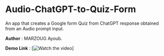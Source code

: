 # Audio-ChatGPT-to-Quiz-Form

An app that creates a Google form Quiz from ChatGPT response obtained from an Audio prompt input.

**Author** : MARZOUG Ayoub.

**Demo Link** : [![Watch the video](https://drive.google.com/file/d/1W8VYkVUrzUGvIF-I9ylQ8P2m3dSl1uhc/view?usp=sharing)]
